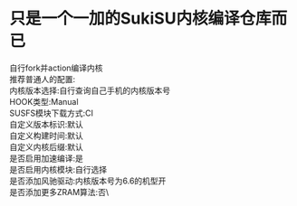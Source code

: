# 只是一个一加的SukiSU内核编译仓库而已
自行fork并action编译内核\
推荐普通人的配置:\
内核版本选择:自行查询自己手机的内核版本号\
HOOK类型:Manual\
SUSFS模块下载方式:CI\
自定义版本标识:默认\
自定义构建时间:默认\
自定义内核后缀:默认\
是否启用加速编译:是\
是否启用内核模块:自行选择\
是否添加风驰驱动:内核版本号为6.6的机型开\
是否添加更多ZRAM算法:否\

